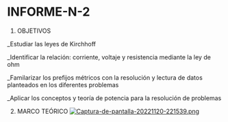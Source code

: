 # INFORME-N-2
1. OBJETIVOS

_Estudiar las leyes de Kirchhoff

_Identificar la relación: corriente, voltaje y resistencia mediante la ley de ohm

_Familarizar los prefijos métricos con la resolución y lectura de datos planteados en los diferentes problemas

_Aplicar los conceptos y teoría de potencia para la resolución de problemas

2. MARCO TEÓRICO
[![Captura-de-pantalla-20221120-221539.png](https://i.postimg.cc/m20sb9Jz/Captura-de-pantalla-20221120-221539.png)](https://postimg.cc/1fcTB89s)
